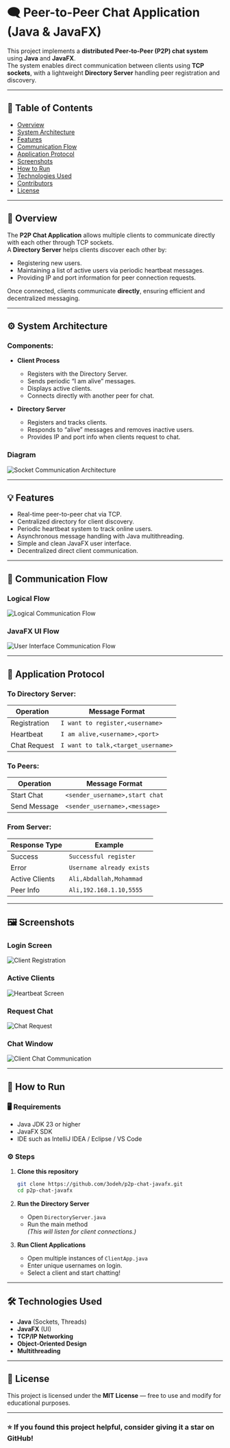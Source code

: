 # 🗨️ Peer-to-Peer Chat Application (Java & JavaFX)

This project implements a **distributed Peer-to-Peer (P2P) chat system** using **Java** and **JavaFX**.  
The system enables direct communication between clients using **TCP sockets**, with a lightweight **Directory Server** handling peer registration and discovery.

---

## 📖 Table of Contents
- [Overview](#overview)
- [System Architecture](#system-architecture)
- [Features](#features)
- [Communication Flow](#communication-flow)
- [Application Protocol](#application-protocol)
- [Screenshots](#screenshots)
- [How to Run](#how-to-run)
- [Technologies Used](#technologies-used)
- [Contributors](#contributors)
- [License](#license)

---

## 🧩 Overview

The **P2P Chat Application** allows multiple clients to communicate directly with each other through TCP sockets.  
A **Directory Server** helps clients discover each other by:
- Registering new users.
- Maintaining a list of active users via periodic heartbeat messages.
- Providing IP and port information for peer connection requests.

Once connected, clients communicate **directly**, ensuring efficient and decentralized messaging.

---

## ⚙️ System Architecture

### Components:
- **Client Process**
  - Registers with the Directory Server.
  - Sends periodic “I am alive” messages.
  - Displays active clients.
  - Connects directly with another peer for chat.

- **Directory Server**
  - Registers and tracks clients.
  - Responds to “alive” messages and removes inactive users.
  - Provides IP and port info when clients request to chat.

### Diagram
![Socket Communication Architecture](https://github.com/user-attachments/assets/f01002ab-ada0-42ec-b4f7-db53a29a8e9b)


---

## 💡 Features
- Real-time peer-to-peer chat via TCP.
- Centralized directory for client discovery.
- Periodic heartbeat system to track online users.
- Asynchronous message handling with Java multithreading.
- Simple and clean JavaFX user interface.
- Decentralized direct client communication.

---

## 🔄 Communication Flow

### Logical Flow
![Logical Communication Flow](https://github.com/user-attachments/assets/33b052db-4977-4450-8b7e-7206d34ddd19)

### JavaFX UI Flow
![User Interface Communication Flow](https://github.com/user-attachments/assets/3b4e8d3c-6814-4f90-89e4-30a6788200c7)

---

## 🧠 Application Protocol

### To Directory Server:
| Operation | Message Format |
|------------|----------------|
| Registration | `I want to register,<username>` |
| Heartbeat | `I am alive,<username>,<port>` |
| Chat Request | `I want to talk,<target_username>` |

### To Peers:
| Operation | Message Format |
|------------|----------------|
| Start Chat | `<sender_username>,start chat` |
| Send Message | `<sender_username>,<message>` |

### From Server:
| Response Type | Example |
|----------------|----------|
| Success | `Successful register` |
| Error | `Username already exists` |
| Active Clients | `Ali,Abdallah,Mohammad` |
| Peer Info | `Ali,192.168.1.10,5555` |

---

## 🖼️ Screenshots

### Login Screen
![Client Registration](https://github.com/user-attachments/assets/97987201-cdc6-42d9-88dc-8405763d4b64)

### Active Clients
![Heartbeat Screen](https://github.com/user-attachments/assets/fe637127-4fdf-4ad7-9ee8-f3fe6772d76b)

### Request Chat
![Chat Request](https://github.com/user-attachments/assets/1bc004da-8848-450b-8f8c-9a79c3e5672e)

### Chat Window
![Client Chat Communication](https://github.com/user-attachments/assets/4d04a0b5-7b12-449f-8769-8112425957c8)

---

## 🚀 How to Run

### 🖥️ Requirements
- Java JDK 23 or higher  
- JavaFX SDK  
- IDE such as IntelliJ IDEA / Eclipse / VS Code  

### ⚙️ Steps
1. **Clone this repository**
   ```bash
   git clone https://github.com/3odeh/p2p-chat-javafx.git
   cd p2p-chat-javafx
   ```

2. **Run the Directory Server**
   - Open `DirectoryServer.java`
   - Run the main method  
   *(This will listen for client connections.)*

3. **Run Client Applications**
   - Open multiple instances of `ClientApp.java`
   - Enter unique usernames on login.
   - Select a client and start chatting!

---

## 🛠️ Technologies Used
- **Java** (Sockets, Threads)
- **JavaFX** (UI)
- **TCP/IP Networking**
- **Object-Oriented Design**
- **Multithreading**

---

## 📄 License
This project is licensed under the **MIT License** — free to use and modify for educational purposes.

---

### ⭐ If you found this project helpful, consider giving it a star on GitHub!
